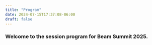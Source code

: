 ```yaml
---
title: "Program"
date: 2024-07-15T17:37:08-06:00
draft: false
---
```


### Welcome to the session program for Beam Summit 2025.

<script type="text/javascript" src="https://sessionize.com/api/v2/lhjlpy26/view/GridSmart"></script>
